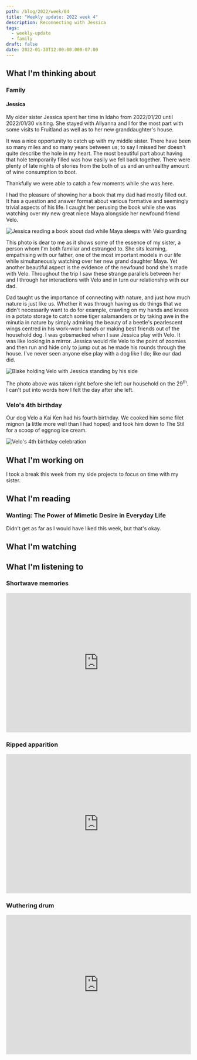 ```yaml
---
path: /blog/2022/week/04
title: "Weekly update: 2022 week 4"
description: Reconnecting with Jessica
tags:
  - weekly-update
  - family
draft: false
date: 2022-01-30T12:00:00.000-07:00
---
```

## What I'm thinking about

### Family

#### Jessica

My older sister Jessica spent her time in Idaho from 2022/01/20 until 2022/01/30 visiting. She stayed with Allyanna and I for the most part with some visits to Fruitland as well as to her new granddaughter's house.

It was a nice opportunity to catch up with my middle sister. There have been so many miles and so many years between us; to say I missed her doesn't quite describe  the hole in my heart. The most beautiful part about having that hole temporarily filled was how easily we fell back together. There were plenty of late nights of stories from the both of us and an unhealthy amount of wine consumption to boot.

Thankfully we were able to catch a few moments while she was here.

I had the pleasure of showing her a book that my dad had mostly filled out. It has a question and answer format about various formative and seemingly trivial aspects of his life. I caught her perusing the book while she was watching over my new great niece Maya alongside her newfound friend Velo.

![Jessica reading a book about dad while Maya sleeps with Velo guarding](img_0444.jpeg "Jessica reading a book about dad while Maya sleeps with Velo guarding")

This photo is dear to me as it shows some of the essence of my sister, a person whom I'm both familiar and estranged to. She sits learning, empathising with our father, one of the most important models in our life while simultaneously watching over her new grand daughter Maya. Yet another beautiful aspect is the evidence of the newfound bond she's made with Velo. Throughout the trip I saw these strange parallels between her and I through her interactions with Velo and in turn our relationship with our dad.

Dad taught us the importance of connecting with nature, and just how much nature is just like us. Whether it was through having us do things that we didn't necessarily want to do for example, crawling on my hands and knees in a potato storage to catch some tiger salamanders or by taking awe in the minutia in nature by simply admiring the beauty of a beetle's pearlescent wings centred in his work-worn hands or making best friends out of the household dog. I was gobsmacked when I saw Jessica play with Velo. It was like looking in a mirror. Jessica would rile Velo to the point of zoomies and then run and hide only to jump out as he made his rounds through the house. I've never seen anyone else play with a dog like I do; like our dad did.

![Blake holding Velo with Jessica standing by his side](img_0442.jpeg "Blake holding Velo with Jessica standing by his side")

The photo above was taken right before she left our household on the 29<sup>th</sup>. I can't put into words how I felt the day after she left.

### Velo's 4th birthday

Our dog Velo a Kai Ken had his fourth birthday. We cooked him some filet mignon (a little more well than I had hoped) and took him down to The Stil for a scoop of eggnog ice cream.

![Velo's 4th birthday celebration](img_0443.jpeg "Velo's 4th birthday celebration")

## What I'm working on

I took a break this week from my side projects to focus on time with my sister.

## What I'm reading

### Wanting: The Power of Mimetic Desire in Everyday Life

Didn't get as far as I would have liked this week, but that's okay.

## What I'm watching

## What I'm listening to

### Shortwave memories

<iframe src="https://open.spotify.com/embed/album/67qmzR9XdcpPAoqBJIgzdy" width="100%" height="380" frameBorder="0" allowtransparency="true" allow="encrypted-media"></iframe>

### Ripped apparition

<iframe src="https://open.spotify.com/embed/album/3z3eAvhb2V8dpuOIDo8zQ9" width="100%" height="380" frameBorder="0" allowtransparency="true" allow="encrypted-media"></iframe>

### Wuthering drum

<iframe src="https://open.spotify.com/embed/album/035KrNkVSdgjUkIBIZkeT9" width="100%" height="380" frameBorder="0" allowtransparency="true" allow="encrypted-media"></iframe>

